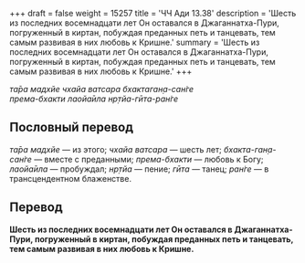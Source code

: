 +++
draft = false
weight = 15257
title = 'ЧЧ Ади 13.38'
description = 'Шесть из последних восемнадцати лет Он оставался в Джаганнатха-Пури, погруженный в киртан, побуждая преданных петь и танцевать, тем самым развивая в них любовь к Кришне.'
summary = 'Шесть из последних восемнадцати лет Он оставался в Джаганнатха-Пури, погруженный в киртан, побуждая преданных петь и танцевать, тем самым развивая в них любовь к Кришне.'
+++

_та̄ра мадхйе чхайа ватсара бхактаган̣а-сан̇ге  
према-бхакти лаойа̄ила нр̣тйа-гӣта-ран̇ге_

## Пословный перевод

_та̄ра_ _мадхйе_ — из этого; _чхайа_ _ватсара_ — шесть лет; _бхакта_\-_ган̣а_\-_сан̇ге_ — вместе с преданными; _према_\-_бхакти_ — любовь к Богу; _лаойа̄ила_ — пробуждал; _нр̣тйа_ — пение; _гӣта_ — танец; _ран̇ге_ — в трансцендентном блаженстве.

## Перевод

**Шесть из последних восемнадцати лет Он оставался в Джаганнатха-Пури, погруженный в киртан, побуждая преданных петь и танцевать, тем самым развивая в них любовь к Кришне.**
